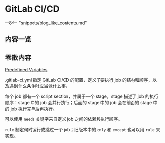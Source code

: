 # GitLab CI/CD

--8<-- "snippets/blog_like_contents.md"

## 内容一览

## 零散内容

[Predefined Variables](https://docs.gitlab.com/ee/ci/variables/predefined_variables.html)

.gitlab-ci.yml 指定 GitLab CI/CD 的配置，定义了要执行 job 的结构和顺序，以及遇到什么条件时应当做什么事。

每个 job 都有一个 script section，并属于一个 stage。stage 描述了 job 的执行顺序：stage 中的 job 会并行执行；后面的 stage 中的 job 会在前面的 stage 中的 job 执行完毕后再执行。

可以使用 `needs` 关键字来自定义 job 之间的依赖和执行顺序。

`rule` 制定何时运行或跳过一个 job；旧版本中的 `only` 和 `except` 也可以用 `rule` 来实现。

